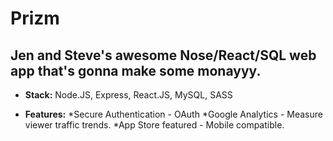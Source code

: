 # Prizm

## Jen and Steve's awesome Nose/React/SQL web app that's gonna make some monayyy.

* **Stack:**
Node.JS, Express, React.JS, MySQL, SASS
 
* **Features:**
*Secure Authentication - OAuth
*Google Analytics - Measure viewer traffic trends.
*App Store featured - Mobile compatible.
